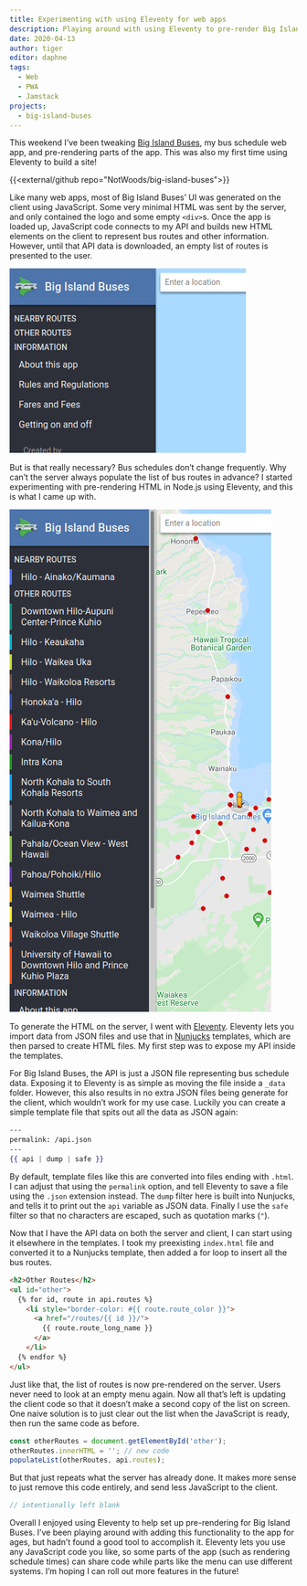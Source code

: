 ```yaml
---
title: Experimenting with using Eleventy for web apps
description: Playing around with using Eleventy to pre-render Big Island Buses
date: 2020-04-13
author: tiger
editor: daphne
tags:
  - Web
  - PWA
  - Jamstack
projects:
  - big-island-buses
---
```


This weekend I’ve been tweaking [Big Island Buses](/projects/big-island-buses/), my bus schedule web app, and pre-rendering parts of the app. This was also my first time using Eleventy to build a site!

{{<external/github repo="NotWoods/big-island-buses">}}

Like many web apps, most of Big Island Buses’ UI was generated on the client using JavaScript. Some very minimal HTML was sent by the server, and only contained the logo and some empty `<div>`s. Once the app is loaded up, JavaScript code connects to my API and builds new HTML elements on the client to represent bus routes and other information. However, until that API data is downloaded, an empty list of routes is presented to the user.

![Sidebar menu with no routes displayed](empty_menu.png)

But is that really necessary? Bus schedules don’t change frequently. Why can’t the server always populate the list of bus routes in advance? I started experimenting with pre-rendering HTML in Node.js using Eleventy, and this is what I came up with.

![Sidebar menu displaying routes](populated_menu.png)

To generate the HTML on the server, I went with [Eleventy](https://www.11ty.dev/). Eleventy lets you import data from JSON files and use that in [Nunjucks](https://mozilla.github.io/nunjucks/) templates, which are then parsed to create HTML files. My first step was to expose my API inside the templates.

For Big Island Buses, the API is just a JSON file representing bus schedule data. Exposing it to Eleventy is as simple as moving the file inside a `_data` folder. However, this also results in no extra JSON files being generate for the client, which wouldn’t work for my use case. Luckily you can create a simple template file that spits out all the data as JSON again:

```handlebars
---
permalink: /api.json
---
{{ api | dump | safe }}
```

By default, template files like this are converted into files ending with `.html`. I can adjust that using the `permalink` option, and tell Eleventy to save a file using the `.json` extension instead. The `dump` filter here is built into Nunjucks, and tells it to print out the `api` variable as JSON data. Finally I use the `safe` filter so that no characters are escaped, such as quotation marks (`"`).

Now that I have the API data on both the server and client, I can start using it elsewhere in the templates. I took my preexisting `index.html` file and converted it to a Nunjucks template, then added a for loop to insert all the bus routes.

```html
<h2>Other Routes</h2>
<ul id="other">
  {% for id, route in api.routes %}
    <li style="border-color: #{{ route.route_color }}">
      <a href="/routes/{{ id }}/">
        {{ route.route_long_name }}
      </a>
    </li>
  {% endfor %}
</ul>
```

Just like that, the list of routes is now pre-rendered on the server. Users never need to look at an empty menu again. Now all that’s left is updating the client code so that it doesn’t make a second copy of the list on screen. One naive solution is to just clear out the list when the JavaScript is ready, then run the same code as before.

```js {hl_lines=[2]}
const otherRoutes = document.getElementById('other');
otherRoutes.innerHTML = ''; // new code
populateList(otherRoutes, api.routes);
```

But that just repeats what the server has already done. It makes more sense to just remove this code entirely, and send less JavaScript to the client.

```js
// intentionally left blank
```

Overall I enjoyed using Eleventy to help set up pre-rendering for Big Island Buses. I’ve been playing around with adding this functionality to the app for ages, but hadn’t found a good tool to accomplish it. Eleventy lets you use any JavaScript code you like, so some parts of the app (such as rendering schedule times) can share code while parts like the menu can use different systems. I’m hoping I can roll out more features in the future!
